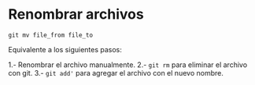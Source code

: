 # Renombrar archivos

```
git mv file_from file_to
```

Equivalente a los siguientes pasos:

1.- Renombrar el archivo manualmente.
2.- `git rm` para eliminar el archivo con git.
3.- `git add'` para agregar el archivo con el nuevo nombre.
